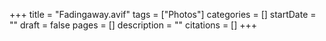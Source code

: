 +++
title = "Fadingaway.avif"
tags = ["Photos"]
categories = []
startDate = ""
draft = false
pages = []
description = ""
citations = []
+++
